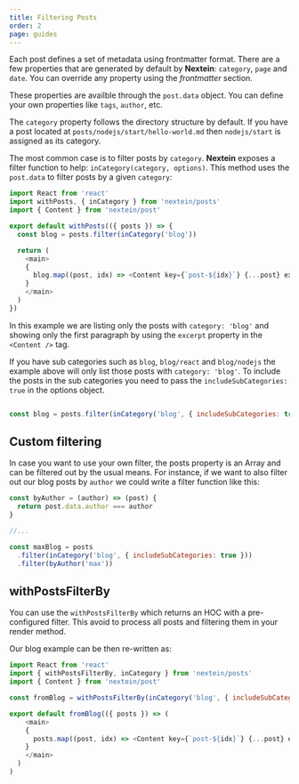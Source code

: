 ```yaml
---
title: Filtering Posts
order: 2
page: guides
---
```


Each post defines a set of metadata using frontmatter format. There are a few properties that are generated by default by **Nextein**: `category`, `page` and `date`. You can override any property using the _frontmatter_ section.

These properties are availble through the `post.data` object. You can define your own properties like `tags`, `author`, etc.


The `category` property follows the directory structure by default. If you have a post located at `posts/nodejs/start/hello-world.md` then `nodejs/start` is assigned as its category.  


The most common case is to filter posts by `category`. **Nextein** exposes a filter function to help: `inCategory(category, options)`. This method uses the `post.data` to filter posts by a given `category`:

```js
import React from 'react'
import withPosts, { inCategory } from 'nextein/posts'
import { Content } from 'nextein/post' 

export default withPosts(({ posts }) => {
  const blog = posts.filter(inCategory('blog'))

  return (
    <main>
    {
      blog.map((post, idx) => <Content key={`post-${idx}`} {...post} excerpt />)
    }
    </main>
  )
})

```

In this example we are listing only the posts with `category: 'blog'` and showing only the first paragraph by using the `excerpt` property in the `<Content />` tag.

If you have sub categories such as `blog`, `blog/react` and `blog/nodejs` the example above will only list those posts with `category: 'blog'`. To include the posts in the sub categories you need to pass the `includeSubCategories: true` in the options object. 

```js

const blog = posts.filter(inCategory('blog', { includeSubCategories: true }))

```

## Custom filtering

In case you want to use your own filter, the posts property is an Array and can be filtered out by the usual means. For instance, if we want to also filter out our blog posts by `author` we could write a filter function like this:

```js
const byAuthor = (author) => (post) {
  return post.data.author === author
}

//...

const maxBlog = posts
  .filter(inCategory('blog', { includeSubCategories: true }))
  .filter(byAuthor('max'))

```

## withPostsFilterBy

You can use the `withPostsFilterBy` which returns an HOC with a pre-configured filter. This avoid to process all  posts and filtering them in your render method.

Our blog example can be then re-written as:

```js
import React from 'react'
import { withPostsFilterBy, inCategory } from 'nextein/posts'
import { Content } from 'nextein/post' 

const fromBlog = withPostsFilterBy(inCategory('blog', { includeSubCategories: true }))

export default fromBlog(({ posts }) => (
    <main>
    {
      posts.map((post, idx) => <Content key={`post-${idx}`} {...post} excerpt />)
    }
    </main>
  )
)
```
